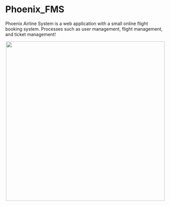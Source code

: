 # Phoenix_FMS
Phoenix Airline System is a web application with a small online flight booking system. Processes such as user management, flight management, and ticket management!

<p align="center">
  <img src="file:///C:/Users/Savindu/Downloads/localhost_3000__%20(1).png" width="500" height="500">
</p>
